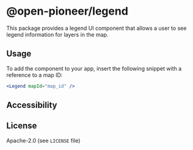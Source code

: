 # @open-pioneer/legend

This package provides a legend UI component that allows a user to see legend information for layers in the map.

## Usage

To add the component to your app, insert the following snippet with a reference to a map ID:

```jsx
<Legend mapId="map_id" />
```

## Accessibility

## License

Apache-2.0 (see `LICENSE` file)
